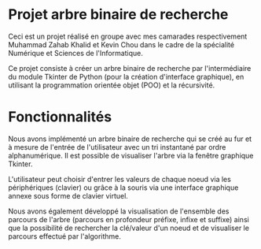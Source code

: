 # Projet arbre binaire de recherche

Ceci est un projet réalisé en groupe avec mes camarades respectivement Muhammad Zahab Khalid et Kevin Chou dans le cadre de la spécialité Numérique et Sciences de l'Informatique.

Ce projet consiste à créer un arbre binaire de recherche par l'intermédiaire du module Tkinter de Python (pour la création d'interface graphique), en utilisant la programmation orientée objet (POO) et la récursivité. 

# Fonctionnalités

Nous avons implémenté un arbre binaire de recherche qui se créé au fur et à mesure de l'entrée de l'utilisateur avec un tri instantané par ordre alphanumérique. Il est possible de visualiser l'arbre via la fenêtre graphique Tkinter.

L'utilisateur peut choisir d'entrer les valeurs de chaque noeud via les périphériques (clavier) ou grâce à la souris via une interface graphique annexe sous forme de clavier virtuel.

Nous avons également développé la visualisation de l'ensemble des parcours de l'arbre (parcours en profondeur préfixe, infixe et suffixe) ainsi que la possibilité de rechercher la clé/valeur d'un noeud et de visualiser le parcours effectué par l'algorithme.
